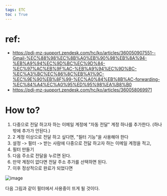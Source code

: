 ```yaml
---
tags: ETC
toc : True
---
```


# ref:
* <https://pdi-mz-support.zendesk.com/hc/ko/articles/360050907551--Gmail-%EC%88%98%EC%8B%A0%EB%90%98%EB%8A%94-%EB%A9%94%EC%9D%BC%EC%9D%84-%EC%97%AC%EB%9F%AC-%EB%A9%94%EC%9D%BC-%EC%A3%BC%EC%86%8C%EB%A1%9C-%EC%9E%90%EB%8F%99-%EC%A0%84%EB%8B%AC-forwarding-%EC%84%A4%EC%A0%95%ED%95%98%EA%B8%B0>
* <https://pdi-mz-support.zendesk.com/hc/ko/articles/360058069971>


# How to?
1. 다중으로 전달 하고자 하는 이메일 계정에 "자동 전달" 계정 하나를 추가한다. (하나 밖에 추가가 안된다.)
2. 2 계정 이상으로 전달 하고 싶다면, "필터 기능"을 사용해야 한다
3. 설정 -> 필터 -> 받는 사람에 다중으로 전닳 하고자 하는 이메일 계정을 적고, 
4. 필터 만들기 
5. 다음 주소로 전달을 누르면 된다.
6. 만약 계정이 없다면 전달 주소 추가를 선택하면 된다.
7. 이후 정상적으로 완료가 되었다면 

![image](https://user-images.githubusercontent.com/67637935/149703122-4cd34088-6354-43a2-96cd-cc134ec63eb0.png)

다음 그림과 같이 필터에서 사용중이 뜨게 될 것이다.
